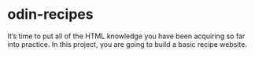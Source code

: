 # odin-recipes
It’s time to put all of the HTML knowledge you have been acquiring so far into practice. 
In this project, you are going to build a basic recipe website.
